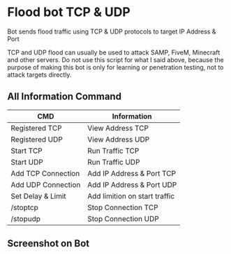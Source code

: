# Flood bot TCP & UDP

Bot sends flood traffic using TCP &amp; UDP protocols to target IP Address &amp; Port

TCP and UDP flood can usually be used to attack SAMP, FiveM, Minecraft and other servers. Do not use this script for what I said above, because the purpose of making this bot is only for learning or penetration testing, not to attack targets directly.

## All Information Command

| CMD      | Information      |
|--------------|--------------|
| Registered TCP | View Address TCP |
| Registered UDP | View Address UDP |
| Start TCP | Run Traffic TCP |
| Start UDP | Run Traffic UDP |
| Add TCP Connection | Add IP Address & Port TCP |
| Add UDP Connection | Add IP Address & Port UDP |
| Set Delay & Limit | Add limition on start traffic |
| /stoptcp | Stop Connection TCP |
| /stopudp | Stop Connection UDP |


## Screenshot on Bot

